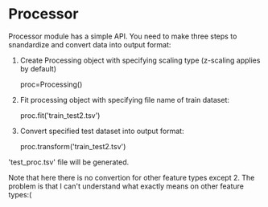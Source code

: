 # Processor
Processor module has a simple API. You need to make three steps to snandardize and convert data into output format:
1. Create Processing object with specifying scaling type (z-scaling applies by default)

    proc=Processing()
    
2. Fit processing object with specifying file name of train dataset:

    proc.fit('train_test2.tsv')
    
3. Convert specified test dataset into output format:
    
    proc.transform('train_test2.tsv')
    
'test_proc.tsv' file will be generated.

Note that here there is no convertion for other feature types except 2. The problem is that I can't understand what exactly means on other feature types:(
